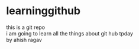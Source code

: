 # learninggithub<br>
this is a git repo <br>
i am going to learn all the things about git hub tpday<br>
by ahish ragav
